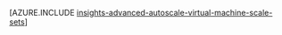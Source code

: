 <properties
    pageTitle="Erweiterte automatisch skalieren Konfiguration mit Ressourcenmanager Vorlagen für virtuellen Computer Maßstab Mengen | Microsoft Azure"
    description="Konfigurieren von automatisch skalieren für virtuellen Computer Maßstab Datensätze basierend auf mehreren Regeln und Profile mit e-Mail und Webhoook Benachrichtigungen für Maßstab Aktionen."
    authors="kamathashwin"
    manager="carolz"
    editor=""
    services="monitoring-and-diagnostics"
    documentationCenter="monitoring-and-diagnostics"/>

<tags
    ms.service="monitoring-and-diagnostics"
    ms.workload="na"
    ms.tgt_pltfrm="na"
    ms.devlang="na"
    ms.topic="article"
    ms.date="08/04/2016"
    ms.author="ashwink"/>

[AZURE.INCLUDE [insights-advanced-autoscale-virtual-machine-scale-sets](../../includes/insights-advanced-autoscale-virtual-machine-scale-sets.md)]
